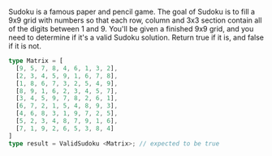 Sudoku is a famous paper and pencil game. The goal of Sudoku is to fill a 9x9 grid with numbers so that each row, column and 3x3 section contain all of the digits between 1 and 9. You'll be given a finished 9x9 grid, and you need to determine if it's a valid Sudoku solution. Return true if it is, and false if it is not.

```ts
type Matrix = [
  [9, 5, 7, 8, 4, 6, 1, 3, 2],
  [2, 3, 4, 5, 9, 1, 6, 7, 8],
  [1, 8, 6, 7, 3, 2, 5, 4, 9],
  [8, 9, 1, 6, 2, 3, 4, 5, 7],
  [3, 4, 5, 9, 7, 8, 2, 6, 1],
  [6, 7, 2, 1, 5, 4, 8, 9, 3],
  [4, 6, 8, 3, 1, 9, 7, 2, 5],
  [5, 2, 3, 4, 8, 7, 9, 1, 6],
  [7, 1, 9, 2, 6, 5, 3, 8, 4]
]
type result = ValidSudoku <Matrix>; // expected to be true
```
